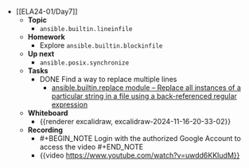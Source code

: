 - [[ELA24-01/Day7]]
	- **Topic**
		- `ansible.builtin.lineinfile`
	- **Homework**
		- Explore `ansible.builtin.blockinfile`
	- **Up next**
		- `ansible.posix.synchronize`
	- **Tasks**
		- DONE Find a way to replace multiple lines
			- [ansible.builtin.replace module – Replace all instances of a particular string in a file using a back-referenced regular expression](https://docs.ansible.com/ansible/latest/collections/ansible/builtin/replace_module.html)
	- **Whiteboard**
		- {{renderer excalidraw, excalidraw-2024-11-16-20-33-02}}
	- **Recording**
		- #+BEGIN_NOTE
		  Login with the authorized Google Account to access the video
		  #+END_NOTE
		- {{video https://www.youtube.com/watch?v=uwdd6KKIudM}}